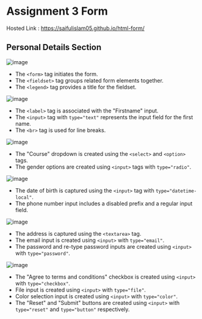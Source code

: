 # Assignment 3 Form 

Hosted Link : https://saifulislam05.github.io/html-form/
## Personal Details Section

![image](https://github.com/saifulislam05/html-assignments/assets/73392705/3e7c03bc-1e8e-41cb-bf11-0e1bcb679b44)
- The `<form>` tag initiates the form.
- The `<fieldset>` tag groups related form elements together.
- The `<legend>` tag provides a title for the fieldset.


![image](https://github.com/saifulislam05/html-assignments/assets/73392705/bdb0181e-21f3-4b74-bdde-f59e720519db)
- The `<label>` tag is associated with the "Firstname" input.
- The `<input>` tag with `type="text"` represents the input field for the first name.
- The `<br>` tag is used for line breaks.


![image](https://github.com/saifulislam05/html-assignments/assets/73392705/041cbe42-7520-4df4-b87f-a2fca30370ee)
- The "Course" dropdown is created using the `<select>` and `<option>` tags.
- The gender options are created using `<input>` tags with `type="radio"`.

![image](https://github.com/saifulislam05/html-assignments/assets/73392705/9b4ebe0a-7d17-4199-bf42-7fc01d3d0eb9)
- The date of birth is captured using the `<input>` tag with `type="datetime-local"`.
- The phone number input includes a disabled prefix and a regular input field.

![image](https://github.com/saifulislam05/html-assignments/assets/73392705/e7d63e49-9d26-47b8-96b5-8517b7d2f5ec)
- The address is captured using the `<textarea>` tag.
- The email input is created using `<input>` with `type="email"`.
- The password and re-type password inputs are created using `<input>` with `type="password"`.

![image](https://github.com/saifulislam05/html-assignments/assets/73392705/ee21ba9c-4779-48d2-91d1-d29953d8b3bd)
- The "Agree to terms and conditions" checkbox is created using `<input>` with `type="checkbox"`.
- File input is created using `<input>` with `type="file"`.
- Color selection input is created using `<input>` with `type="color"`.
- The "Reset" and "Submit" buttons are created using `<input>` with `type="reset"` and `type="button"` respectively.
